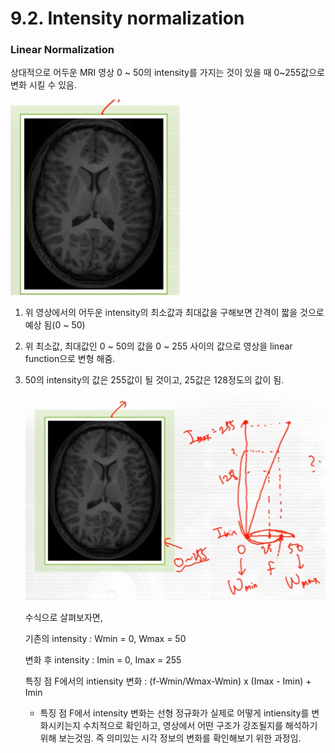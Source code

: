 # 9.2. Intensity normalization

### Linear Normalization

상대적으로 어두운 MRI 영상 0 ~ 50의 intensity를 가지는 것이 있을 때 0~255값으로 변화 시킬 수 있음.

![image.png](/assets/의료인공지능/9_2_Intensity_normalization/image.png)

1. 위 영상에서의 어두운 intensity의 최소값과 최대값을 구해보면 간격이 짧을 것으로 예상 됨(0 ~ 50)
2. 위 최소값, 최대값인 0 ~ 50의 값을 0 ~ 255 사이의 값으로 영상을 linear function으로 변형 해줌.
3. 50의 intensity의 값은 255값이 될 것이고, 25값은 128정도의 값이 됨.
    
    ![image.png](/assets/의료인공지능/9_2_Intensity_normalization/image_1.png)
    
    수식으로 살펴보자면, 
    
    기존의  intensity : Wmin = 0, Wmax = 50
    
    변화 후 intensity : Imin = 0, Imax = 255
    
    특징 점 F에서의 intiensity 변화 :
     (f-Wmin/Wmax-Wmin) x (Imax - Imin) + Imin
    
    - 특징 점 F에서 intensity 변화는 선형 정규화가 실제로 어떻게 intiensity를 변화시키는지 수치적으로 확인하고, 영상에서 어떤 구조가 강조될지를 해석하기 위해 보는것임. 즉 의미있는 시각 정보의 변화를 확인해보기 위한 과정임.